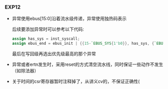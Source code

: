 ### EXP12 

* 异常使用ebus[15:0]沿着流水级传递，异常使用独热码表示

  后续要添加异常时可以参考以下代码:

  ```verilog
  assign has_sys = inst_syscall;
  assign ebus_end = ebus_init | {{15-`EBUS_SYS{1'b0}}, has_sys, {`EBUS_SYS{1'b0}}};
  ```

  最后在写回级再选出优先级最高的那个异常

* 异常或者ertn发生时，采用reset的方式清空流水线，同时保证一些动作不发生（如除法器）

* 关于时间的csr寄存器暂时注释掉了，从讲义cv的，不保证正确性(
